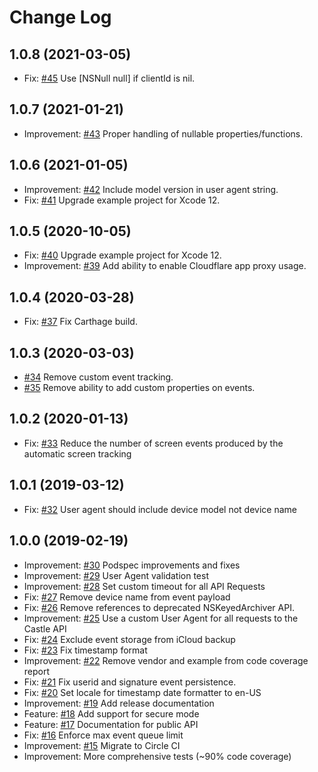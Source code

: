# Change Log

## 1.0.8 (2021-03-05)

- Fix: [#45](https://github.com/castle/castle-ios/pull/45) Use [NSNull null] if clientId is nil.

## 1.0.7 (2021-01-21)

- Improvement: [#43](https://github.com/castle/castle-ios/pull/43) Proper handling of nullable properties/functions.

## 1.0.6 (2021-01-05)

- Improvement: [#42](https://github.com/castle/castle-ios/pull/42) Include model version in user agent string.
- Fix: [#41](https://github.com/castle/castle-ios/pull/41) Upgrade example project for Xcode 12.

## 1.0.5 (2020-10-05)

- Fix: [#40](https://github.com/castle/castle-ios/pull/40) Upgrade example project for Xcode 12.
- Improvement: [#39](https://github.com/castle/castle-ios/pull/39) Add ability to enable Cloudflare app proxy usage.

## 1.0.4 (2020-03-28)

- Fix: [#37](https://github.com/castle/castle-ios/pull/37) Fix Carthage build.

## 1.0.3 (2020-03-03)

- [#34](https://github.com/castle/castle-ios/pull/34) Remove custom event tracking.
- [#35](https://github.com/castle/castle-ios/pull/35) Remove ability to add custom properties on events.
 
## 1.0.2 (2020-01-13)

- Fix: [#33](https://github.com/castle/castle-ios/pull/33) Reduce the number of screen events produced by the automatic screen tracking

## 1.0.1 (2019-03-12)

- Fix: [#32](https://github.com/castle/castle-ios/pull/32) User agent should include device model not device name

## 1.0.0 (2019-02-19)

- Improvement: [#30](https://github.com/castle/castle-ios/pull/30) Podspec improvements and fixes
- Improvement: [#29](https://github.com/castle/castle-ios/pull/29) User Agent validation test
- Improvement: [#28](https://github.com/castle/castle-ios/pull/28) Set custom timeout for all API Requests
- Fix: [#27](https://github.com/castle/castle-ios/pull/27) Remove device name from event payload
- Fix: [#26](https://github.com/castle/castle-ios/pull/26) Remove references to deprecated NSKeyedArchiver API.
- Improvement: [#25](https://github.com/castle/castle-ios/pull/25) Use a custom User Agent for all requests to the Castle API
- Fix: [#24](https://github.com/castle/castle-ios/pull/24) Exclude event storage from iCloud backup
- Fix: [#23](https://github.com/castle/castle-ios/pull/23) Fix timestamp format
- Improvement: [#22](https://github.com/castle/castle-ios/pull/22) Remove vendor and example from code coverage report
- Fix: [#21](https://github.com/castle/castle-ios/pull/21) Fix userid and signature event persistence.
- Fix: [#20](https://github.com/castle/castle-ios/pull/20) Set locale for timestamp date formatter to en-US
- Improvement: [#19](https://github.com/castle/castle-ios/pull/19) Add release documentation
- Feature: [#18](https://github.com/castle/castle-ios/pull/18) Add support for secure mode
- Feature: [#17](https://github.com/castle/castle-ios/pull/17) Documentation for public API
- Fix: [#16](https://github.com/castle/castle-ios/pull/16) Enforce max event queue limit
- Improvement: [#15](https://github.com/castle/castle-ios/pull/15) Migrate to Circle CI
- Improvement: More comprehensive tests (~90% code coverage)
